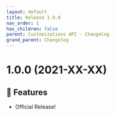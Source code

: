 ```yaml
---
layout: default
title: Release 1.0.0
nav_order: 1
has_children: false
parent: Customizations API - Changelog
grand_parent: Changelog
---
```


# 1.0.0 (2021-XX-XX)

## 🚀 Features

* Official Release!
